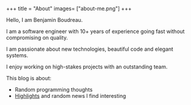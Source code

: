 +++
title = "About"
images= ["about-me.png"]
+++

Hello, I am Benjamin Boudreau.

I am a software engineer with 10+ years of experience going fast without compromising on quality.

I am passionate about new technologies, beautiful code and elegant systems.

I enjoy working on high-stakes projects with an outstanding team.

This blog is about:

 * Random programming thoughts
 * [Highlights](/tldr) and random news I find interesting

